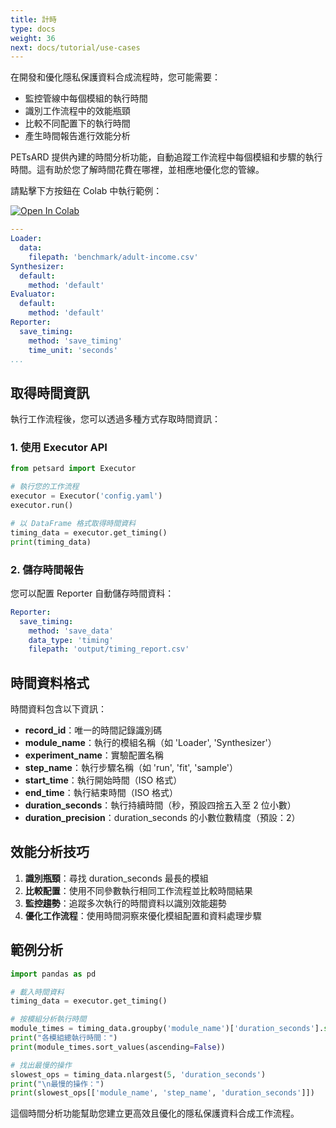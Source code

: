 ```yaml
---
title: 計時
type: docs
weight: 36
next: docs/tutorial/use-cases
---
```



在開發和優化隱私保護資料合成流程時，您可能需要：
  - 監控管線中每個模組的執行時間
  - 識別工作流程中的效能瓶頸
  - 比較不同配置下的執行時間
  - 產生時間報告進行效能分析

PETsARD 提供內建的時間分析功能，自動追蹤工作流程中每個模組和步驟的執行時間。這有助於您了解時間花費在哪裡，並相應地優化您的管線。

請點擊下方按鈕在 Colab 中執行範例：

[![Open In Colab](https://colab.research.google.com/assets/colab-badge.svg)](https://colab.research.google.com/github/nics-dp/petsard/blob/main/demo/tutorial/use-cases/timing.ipynb)

```yaml
---
Loader:
  data:
    filepath: 'benchmark/adult-income.csv'
Synthesizer:
  default:
    method: 'default'
Evaluator:
  default:
    method: 'default'
Reporter:
  save_timing:
    method: 'save_timing'
    time_unit: 'seconds'
...
```

## 取得時間資訊

執行工作流程後，您可以透過多種方式存取時間資訊：

### 1. 使用 Executor API

```python
from petsard import Executor

# 執行您的工作流程
executor = Executor('config.yaml')
executor.run()

# 以 DataFrame 格式取得時間資料
timing_data = executor.get_timing()
print(timing_data)
```

### 2. 儲存時間報告

您可以配置 Reporter 自動儲存時間資料：

```yaml
Reporter:
  save_timing:
    method: 'save_data'
    data_type: 'timing'
    filepath: 'output/timing_report.csv'
```

## 時間資料格式

時間資料包含以下資訊：

- **record_id**：唯一的時間記錄識別碼
- **module_name**：執行的模組名稱（如 'Loader', 'Synthesizer'）
- **experiment_name**：實驗配置名稱
- **step_name**：執行步驟名稱（如 'run', 'fit', 'sample'）
- **start_time**：執行開始時間（ISO 格式）
- **end_time**：執行結束時間（ISO 格式）
- **duration_seconds**：執行持續時間（秒，預設四捨五入至 2 位小數）
- **duration_precision**：duration_seconds 的小數位數精度（預設：2）

## 效能分析技巧

1. **識別瓶頸**：尋找 duration_seconds 最長的模組
2. **比較配置**：使用不同參數執行相同工作流程並比較時間結果
3. **監控趨勢**：追蹤多次執行的時間資料以識別效能趨勢
4. **優化工作流程**：使用時間洞察來優化模組配置和資料處理步驟

## 範例分析

```python
import pandas as pd

# 載入時間資料
timing_data = executor.get_timing()

# 按模組分析執行時間
module_times = timing_data.groupby('module_name')['duration_seconds'].sum()
print("各模組總執行時間：")
print(module_times.sort_values(ascending=False))

# 找出最慢的操作
slowest_ops = timing_data.nlargest(5, 'duration_seconds')
print("\n最慢的操作：")
print(slowest_ops[['module_name', 'step_name', 'duration_seconds']])
```

這個時間分析功能幫助您建立更高效且優化的隱私保護資料合成工作流程。